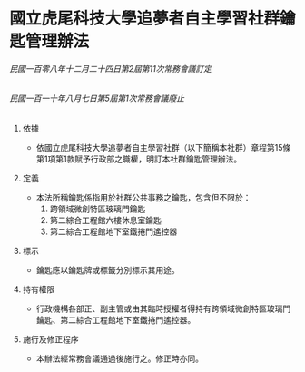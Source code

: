 # 國立虎尾科技大學追夢者自主學習社群鑰匙管理辦法

###### 民國一百零八年十二月二十四日第2屆第11次常務會議訂定
###### 民國一百一十年八月七日第5屆第1次常務會議廢止

1. 依據 
	- 依國立虎尾科技大學追夢者自主學習社群（以下簡稱本社群）章程第15條第1項第1款賦予行政部之職權，明訂本社群鑰匙管理辦法。

2. 定義
	- 本法所稱鑰匙係指用於社群公共事務之鑰匙，包含但不限於：
		1. 跨領域微創特區玻璃門鑰匙
		2. 第二綜合工程館六樓休息室鑰匙
		3. 第二綜合工程館地下室鐵捲門遙控器

3. 標示
	- 鑰匙應以鑰匙牌或標籤分別標示其用途。

4. 持有權限
	- 行政機構各部正、副主管或由其臨時授權者得持有跨領域微創特區玻璃門鑰匙、第二綜合工程館地下室鐵捲門遙控器。

5. 施行及修正程序
	- 本辦法經常務會議通過後施行之。修正時亦同。
